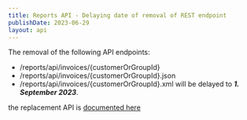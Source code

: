 ```yaml
---
title: Reports API - Delaying date of removal of REST endpoint
publishDate: 2023-06-29
layout: api
---
```


The removal of the following API endpoints:
- /reports/api/invoices/{customerOrGroupId}
- /reports/api/invoices/{customerOrGroupId}.json
- /reports/api/invoices/{customerOrGroupId}.xml
will be delayed to ___1. September 2023___.

the replacement API is [documented here](/api/invoice/#list-of-all-invoices-get)

